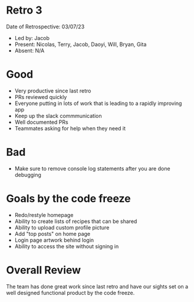 # Retro 3
Date of Retrospective: 03/07/23

* Led by: Jacob
* Present: Nicolas, Terry, Jacob, Daoyi, Will, Bryan, Gita
* Absent: N/A


# Good
- Very productive since last retro
- PRs reviewed quickly
- Everyone putting in lots of work that is leading to a rapidly improving app
- Keep up the slack commmunication
- Well documented PRs
- Teammates asking for help when they need it


# Bad
- Make sure to remove console log statements after you are done debugging

# Goals by the code freeze
- Redo/restyle homepage
- Ability to create lists of recipes that can be shared 
- Ability to upload custom profile picture
- Add "top posts" on home page 
- Login page artwork behind login
- Ability to access the site without signing in


# Overall Review
The team has done great work since last retro and have our sights set on a well designed functional product by the code freeze.

